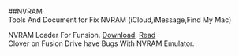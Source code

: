 ##NVRAM   
Tools And Document for Fix NVRAM (iCloud,iMessage,Find My Mac)    
     
NVRAM Loader For Funsion. [Download](https://raw.github.com/xenatt/Hackintosh/master/NVRAM/FusionLoadNvram.command), [Read](https://github.com/xenatt/Hackintosh/blob/master/NVRAM/FusionLoadNvram.command)    
Clover on Fusion Drive have Bugs With NVRAM Emulator.   